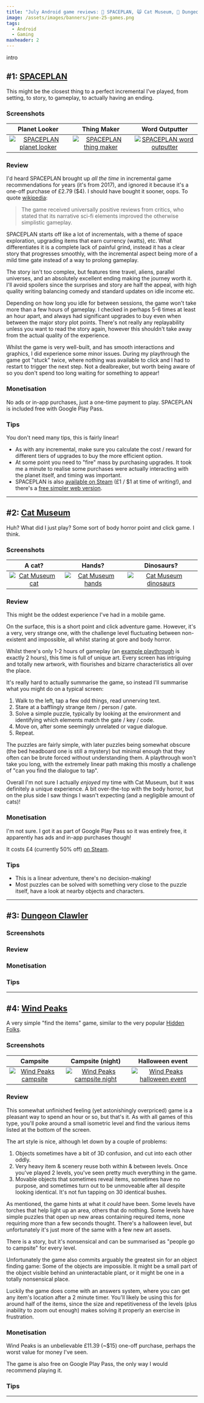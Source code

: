 ```yaml
---
title: "July Android game reviews: 🚀 SPACEPLAN, 🙀 Cat Museum, 🦞 Dungeon Clawler, 🔎 Wind Peaks"
image: /assets/images/banners/june-25-games.png
tags:
  - Android
  - Gaming
maxheader: 2
---
```


intro

## #1: [SPACEPLAN](https://play.google.com/store/apps/details?id=com.devolver.spaceplan)

This might be the closest thing to a perfect incremental I've played, from setting, to story, to gameplay, to actually having an ending.

### Screenshots

|                                                   Planet Looker                                                    |                                                   Thing Maker                                                    |                                                   Word Outputter                                                    |
| :----------------------------------------------------------------------------------------------------------------: | :--------------------------------------------------------------------------------------------------------------: | :-----------------------------------------------------------------------------------------------------------------: |
| [![SPACEPLAN planet looker](/assets/images/2025/july_space_1-thumbnail.jpg)](/assets/images/2025/july_space_1.jpg) | [![SPACEPLAN thing maker](/assets/images/2025/july_space_2-thumbnail.jpg)](/assets/images/2025/july_space_2.jpg) | [![SPACEPLAN word outputter](/assets/images/2025/july_space_3-thumbnail.jpg)](/assets/images/2025/july_space_3.jpg) |

### Review

I'd heard SPACEPLAN brought up _all the time_ in incremental game recommendations for years (it's from 2017), and ignored it because it's a one-off purchase of £2.79 ($4). I should have bought it sooner, oops. To quote [wikipedia](https://en.wikipedia.org/wiki/Spaceplan):

> The game received universally positive reviews from critics, who stated that its narrative sci-fi elements improved the otherwise simplistic gameplay.

SPACEPLAN starts off like a lot of incrementals, with a theme of space exploration, upgrading items that earn currency (watts), etc. What differentiates it is a complete lack of painful grind, instead it has a clear story that progresses smoothly, with the incremental aspect being more of a mild time gate instead of a way to prolong gameplay.

The story isn't too complex, but features time travel, aliens, parallel universes, and an absolutely excellent ending making the journey worth it. I'll avoid spoilers since the surprises and story are half the appeal, with high quality writing balancing comedy and standard updates on idle income etc.

Depending on how long you idle for between sessions, the game won't take more than a few hours of gameplay. I checked in perhaps 5-6 times at least an hour apart, and always had significant upgrades to buy even when between the major story plot points. There's not really any replayability unless you want to read the story again, however this shouldn't take away from the actual quality of the experience.

Whilst the game is very well-built, and has smooth interactions and graphics, I did experience some minor issues. During my playthrough the game got "stuck" twice, where nothing was available to click and I had to restart to trigger the next step. Not a dealbreaker, but worth being aware of so you don't spend too long waiting for something to appear!

### Monetisation

No ads or in-app purchases, just a one-time payment to play. SPACEPLAN is included free with Google Play Pass.

### Tips

You don't need many tips, this is fairly linear!

- As with any incremental, make sure you calculate the cost / reward for different tiers of upgrades to buy the more efficient option.
- At some point you need to "fire" mass by purchasing upgrades. It took me a minute to realise some purchases were actually interacting with the planet itself, and timing was important.
- SPACEPLAN is also [available on Steam](https://store.steampowered.com/app/616110/SPACEPLAN/) (£1 / $1 at time of writing!), and there's a [free simpler web version](http://jhollands.co.uk/spaceplan/).

---

## #2: [Cat Museum](https://play.google.com/store/apps/details?id=com.games751.catmuseum)

Huh? What did I just play? Some sort of body horror point and click game. I think.

### Screenshots

|                                                A cat?                                                 |                                                 Hands?                                                  |                                                 Dinosaurs?                                                  |
| :---------------------------------------------------------------------------------------------------: | :-----------------------------------------------------------------------------------------------------: | :---------------------------------------------------------------------------------------------------------: |
| [![Cat Museum cat](/assets/images/2025/july_cat_1-thumbnail.jpg)](/assets/images/2025/july_cat_1.jpg) | [![Cat Museum hands](/assets/images/2025/july_cat_2-thumbnail.jpg)](/assets/images/2025/july_cat_2.jpg) | [![Cat Museum dinosaurs](/assets/images/2025/july_cat_3-thumbnail.jpg)](/assets/images/2025/july_cat_3.jpg) |

### Review

This might be the oddest experience I've had in a mobile game.

On the surface, this is a short point and click adventure game. However, it's a very, very strange one, with the challenge level fluctuating between non-existent and impossible, all whilst staring at gore and body horror.

Whilst there's only 1-2 hours of gameplay (an [example playthrough](https://www.youtube.com/watch?v=ZYNJkBsAGEU) is exactly 2 hours), this time is full of unique art. Every screen has intriguing and totally new artwork, with flourishes and bizarre characteristics all over the place.

It's really hard to actually summarise the game, so instead I'll summarise what you might do on a typical screen:

1. Walk to the left, tap a few odd things, read unnerving text.
2. Stare at a bafflingly strange item / person / gate.
3. Solve a simple puzzle, typically by looking at the environment and identifying which elements match the gate / key / code.
4. Move on, after some seemingly unrelated or vague dialogue.
5. Repeat.

The puzzles are fairly simple, with later puzzles being somewhat obscure (the bed headboard one is still a mystery) but minimal enough that they often can be brute forced without understanding them. A playthrough won't take you long, with the extremely linear path making this mostly a challenge of "can you find the dialogue to tap".

Overall I'm not sure I actually _enjoyed_ my time with Cat Museum, but it was definitely a unique experience. A bit over-the-top with the body horror, but on the plus side I saw things I wasn't expecting (and a negligible amount of cats)!

### Monetisation

I'm not sure. I got it as part of Google Play Pass so it was entirely free, it apparently has ads and in-app purchases though!

It costs £4 (currently 50% off) [on Steam](https://store.steampowered.com/app/1688100/Cat_Museum/).

### Tips

- This is a linear adventure, there's no decision-making!
- Most puzzles can be solved with something very close to the puzzle itself, have a look at nearby objects and characters.

---

## #3: [Dungeon Clawler](https://play.google.com/store/apps/details?id=com.strayfawnstudio.dungeonclawlermobile)

### Screenshots

### Review

### Monetisation

### Tips

---

## #4: [Wind Peaks](https://play.google.com/store/apps/details?id=com.actoonstudio.windpeaks)

A very simple "find the items" game, similar to the very popular [Hidden Folks](https://play.google.com/store/apps/details?id=com.adriaandejongh.hiddenfolks).

### Screenshots

|                                                   Campsite                                                   |                                                  Campsite (night)                                                  |                                                   Halloween event                                                   |
| :----------------------------------------------------------------------------------------------------------: | :----------------------------------------------------------------------------------------------------------------: | :-----------------------------------------------------------------------------------------------------------------: |
| [![Wind Peaks campsite](/assets/images/2025/july_wind_1-thumbnail.jpg)](/assets/images/2025/july_wind_1.jpg) | [![Wind Peaks campsite night](/assets/images/2025/july_wind_2-thumbnail.jpg)](/assets/images/2025/july_wind_2.jpg) | [![Wind Peaks halloween event](/assets/images/2025/july_wind_3-thumbnail.jpg)](/assets/images/2025/july_wind_3.jpg) |

### Review

This somewhat unfinished feeling (yet astonishingly overpriced) game is a pleasant way to spend an hour or so, but that's it. As with all games of this type, you'll poke around a small isometric level and find the various items listed at the bottom of the screen.

The art style is nice, although let down by a couple of problems:

1. Objects sometimes have a bit of 3D confusion, and cut into each other oddly.
2. Very heavy item & scenery reuse both within & between levels. Once you've played 2 levels, you've seen pretty much everything in the game.
3. Movable objects that sometimes reveal items, sometimes have no purpose, and sometimes turn out to be unmoveable after all despite looking identical. It's not fun tapping on 30 identical bushes.

As mentioned, the game hints at what it _could_ have been. Some levels have torches that help light up an area, others that do nothing. Some levels have simple puzzles that open up new areas containing required items, none requiring more than a few seconds thought. There's a halloween level, but unfortunately it's just more of the same with a few new art assets.

There is a story, but it's nonsensical and can be summarised as "people go to campsite" for every level.

Unfortunately the game also commits arguably the greatest sin for an object finding game: Some of the objects are impossible. It might be a small part of the object visible behind an uninteractable plant, or it might be one in a totally nonsensical place.

Luckily the game does come with an answers system, where you can get any item's location after a 2 minute timer. You'll likely be using this for around half of the items, since the size and repetitiveness of the levels (plus inability to zoom out enough) makes solving it properly an exercise in frustration.

### Monetisation

Wind Peaks is an unbelievable £11.39 (~$15) one-off purchase, perhaps the worst value for money I've seen.

The game is also free on Google Play Pass, the only way I would recommend playing it.

### Tips

---
